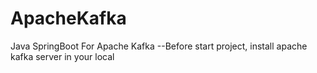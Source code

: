 # ApacheKafka
Java SpringBoot For Apache Kafka --Before start project, install apache kafka server in your local
